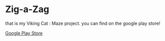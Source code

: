 # Zig-a-Zag

that is my Viking Cat : Maze project. you can find on the google play store!

<a href="https://play.google.com/store/apps/details?id=com.Emrecds.VikingCatMaze" target="_blank">Google Play Store</a>
